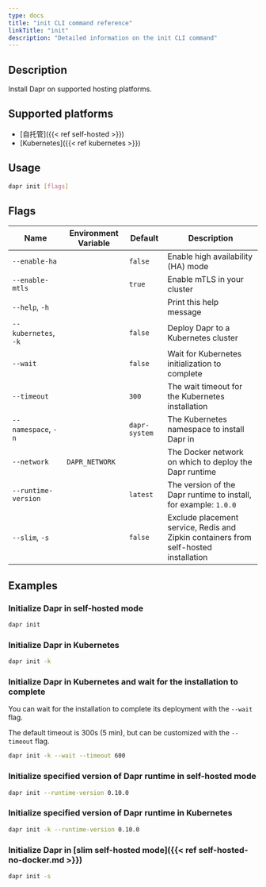 ```yaml
---
type: docs
title: "init CLI command reference"
linkTitle: "init"
description: "Detailed information on the init CLI command"
---
```


## Description

Install Dapr on supported hosting platforms.

## Supported platforms

- [自托管]({{< ref self-hosted >}})
- [Kubernetes]({{< ref kubernetes >}})

## Usage
```bash
dapr init [flags]
```

## Flags

| Name                 | Environment Variable | Default       | Description                                                                          |
| -------------------- | -------------------- | ------------- | ------------------------------------------------------------------------------------ |
| `--enable-ha`        |                      | `false`       | Enable high availability (HA) mode                                                   |
| `--enable-mtls`      |                      | `true`        | Enable mTLS in your cluster                                                          |
| `--help`, `-h`       |                      |               | Print this help message                                                              |
| `--kubernetes`, `-k` |                      | `false`       | Deploy Dapr to a Kubernetes cluster                                                  |
| `--wait`             |                      | `false`       | Wait for Kubernetes initialization to complete                                       |
| `--timeout`          |                      | `300`         | The wait timeout for the Kubernetes installation                                     |
| `--namespace`, `-n`  |                      | `dapr-system` | The Kubernetes namespace to install Dapr in                                          |
| `--network`          | `DAPR_NETWORK`       |               | The Docker network on which to deploy the Dapr runtime                               |
| `--runtime-version`  |                      | `latest`      | The version of the Dapr runtime to install, for example: `1.0.0`                     |
| `--slim`, `-s`       |                      | `false`       | Exclude placement service, Redis and Zipkin containers from self-hosted installation |

## Examples

### Initialize Dapr in self-hosted mode
```bash
dapr init
```

### Initialize Dapr in Kubernetes
```bash
dapr init -k
```

### Initialize Dapr in Kubernetes and wait for the installation to complete

 You can wait for the installation to complete its deployment with the `--wait` flag.

 The default timeout is 300s (5 min), but can be customized with the `--timeout` flag.
```bash
dapr init -k --wait --timeout 600
```

### Initialize specified version of Dapr runtime in self-hosted mode
```bash
dapr init --runtime-version 0.10.0
```

### Initialize specified version of Dapr runtime in Kubernetes
```bash
dapr init -k --runtime-version 0.10.0
```

### Initialize Dapr in [slim self-hosted mode]({{< ref self-hosted-no-docker.md >}})
```bash
dapr init -s
```
